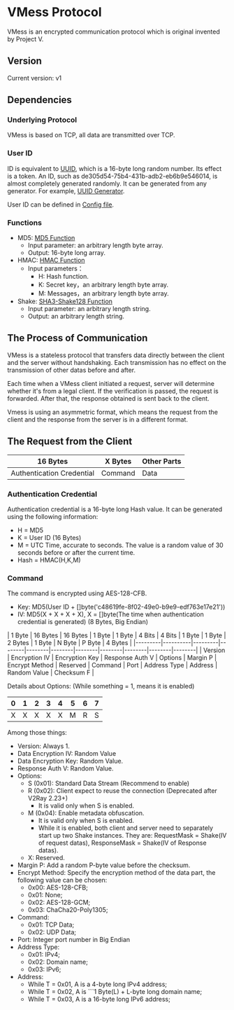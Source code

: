 # VMess Protocol

VMess is an encrypted communication protocol which is original invented by Project V.

## Version

Current version: v1

## Dependencies

### Underlying Protocol

VMess is based on TCP, all data are transmitted over TCP.

### User ID

ID is equivalent to [UUID](https://en.wikipedia.org/wiki/Universally_unique_identifier), which is a 16-byte long random number. Its effect is a token.
An ID, such as de305d54-75b4-431b-adb2-eb6b9e546014, is almost completely generated randomly. It can be generated from any generator. For example, [UUID Generator](https://www.uuidgenerator.net/).

User ID can be defined in [Config file](../../en/configuration/overview.md).

### Functions

* MD5: [MD5 Function](https://en.wikipedia.org/wiki/MD5)
  * Input parameter: an arbitrary length byte array.
  * Output: 16-byte long array.
* HMAC: [HMAC Function](https://en.wikipedia.org/wiki/Hash-based_message_authentication_code)
  * Input parameters：
    * H: Hash function.
    * K: Secret key，an arbitrary length byte array.
    * M: Messages，an arbitrary length byte array.
* Shake: [SHA3-Shake128 Function](https://en.wikipedia.org/wiki/SHA-3)
  * Input parameter: an arbitrary length string.
  * Output: an arbitrary length string.


## The Process of Communication

VMess is a stateless protocol that transfers data directly between the client and the server without handshaking. Each transmission has no effect on the transmission of other datas before and after.

Each time when a VMess client initiated a request, server will determine whether it's from a legal client. If the verification is passed, the request is forwarded. After that, the response obtained is sent back to the client.

Vmess is using an asymmetric format, which means the request from the client and the response from the server is in a different format.

## The Request from the Client

| 16 Bytes | X Bytes | Other Parts |
|---------|----------|--------|
| Authentication Credential | Command | Data |


### Authentication Credential

Authentication credential is a 16-byte long Hash value. It can be generated using the following information:

* H = MD5
* K = User ID (16 Bytes)
* M = UTC Time, accurate to seconds. The value is a random value of 30 seconds before or after the current time.
* Hash = HMAC(H,K,M)

### Command

The command is encrypted using AES-128-CFB.

* Key: MD5(User ID + []byte('c48619fe-8f02-49e0-b9e9-edf763e17e21'))
* IV: MD5(X + X + X + X), X = []byte(The time when authentication credential is generated) (8 Bytes, Big Endian)

| 1 Byte | 16 Bytes   | 16 Bytes | 1 Byte | 1 Byte | 4 Bits | 4 Bits | 1 Byte | 1 Byte | 2 Bytes | 1 Byte | N Byte | P Byte | 4 Bytes |
|---------|----------|---------|--------|--------|--------|--------|--------|--------|--------|--------|
| Version | Encryption IV | Encryption Key | Response Auth V | Options | Margin P | Encrypt Method | Reserved | Command | Port | Address Type | Address | Random Value | Checksum F |

Details about Options: (While something = 1, means it is enabled)

| 0 | 1 | 2 | 3 | 4 | 5 | 6 | 7 |
|:-:|:-:|:-:|:-:|:-:|:-:|:-:|:-:|
| X | X | X | X | X | M | R | S |

Among those things:

* Version: Always 1.
* Data Encryption IV: Random Value
* Data Encryption Key: Random Value.
* Response Auth V: Random Value.
* Options:
  * S (0x01): Standard Data Stream (Recommend to enable)
  * R (0x02): Client expect to reuse the connection (Deprecated after V2Ray 2.23+)
    * It is valid only when S is enabled.
  * M (0x04): Enable metadata obfuscation.
    * It is valid only when S is enabled.
    * While it is enabled, both client and server need to separately start up two Shake instances. They are: RequestMask = Shake(IV of request datas), ResponseMask = Shake(IV of Response datas).
  * X: Reserved.
* Margin P: Add a random P-byte value before the checksum.
* Encrypt Method: Specify the encryption method of the data part, the following value can be chosen:
  * 0x00: AES-128-CFB;
  * 0x01: None;
  * 0x02: AES-128-GCM;
  * 0x03: ChaCha20-Poly1305;
* Command:
  * 0x01: TCP Data;
  * 0x02: UDP Data;
* Port: Integer port number in Big Endian
* Address Type:
  * 0x01: IPv4;
  * 0x02: Domain name;
  * 0x03: IPv6;
* Address:
  * While T = 0x01, A is a 4-byte long IPv4 address;
  * While T = 0x02, A is ```1 Byte(L) + L-byte long domain name;
  * While T = 0x03, A is a 16-byte long IPv6 address;
